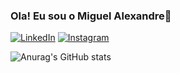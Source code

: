 
### Ola! Eu sou o Miguel Alexandre👋

[![LinkedIn](https://img.shields.io/badge/LinkedIn-0077B5?style=for-the-badge&logo=linkedin&logoColor=white)](https://www.linkedin.com/in/miguel-alexandre-torres-gomes-96a081240/)
[![Instagram](https://img.shields.io/badge/Instagram-E4405F?style=for-the-badge&logo=instagram&logoColor=white)](https://www.instagram.com/miguel_a_t_g/)

![Anurag's GitHub stats](https://github-readme-stats.vercel.app/api?username=MiguelAlexandreTorresGomes&show_icons=true&theme=dark)
